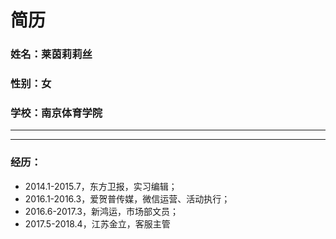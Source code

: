 # 简历


### 姓名：莱茵莉莉丝

### 性别：女

### 学校：南京体育学院

--------
--------

### 经历：
- 2014.1-2015.7，东方卫报，实习编辑；
- 2016.1-2016.3，爱贺普传媒，微信运营、活动执行；
- 2016.6-2017.3，新鸿运，市场部文员；
- 2017.5-2018.4，江苏金立，客服主管
